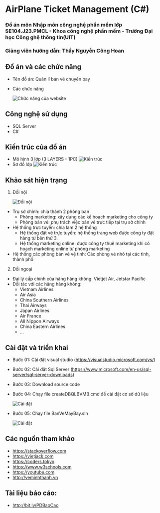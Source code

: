 # AirPlane Ticket Management (C#)

### Đồ án môn Nhập môn công nghệ phần mềm lớp SE104.J23.PMCL - Khoa công nghệ phần mềm - Trường Đại học Công ghệ thông tin(UIT)

### Giảng viên hướng dẫn: Thầy Nguyễn Công Hoan

## Đồ án và các chức năng
  - Tên đồ án: Quản lí bán vé chuyến bay
  - Các chức năng
  
    ![Chức năng của websỉte](https://i.imgur.com/MrQpu5I.jpg)
## Công nghệ sử dụng
  - SQL Server
  - C#
## Kiến trúc của đồ án
  - Mô hình 3 lớp (3 LAYERS - 1PC)
    ![Kiến trúc](https://i.imgur.com/qRxgyHW.jpg)
  - Sơ đồ lớp 
    ![Kiến trúc](https://i.imgur.com/Q9Ztumb.png)

## Khảo sát hiện trạng
1. Đối nội

    ![Đối nội](https://i.imgur.com/2udj1fE.png)

  - Trụ sở chính: chia thành 2 phòng ban
    +	Phòng marketing: xây dựng các kế hoạch marketing cho công ty
    +	Phòng bán vé: phụ trách việc bán vé trực tiếp tại trụ sở chính
-	Hệ thống trực tuyến: chia làm 2 hệ thống
    +	Hệ thống đặt vé trực tuyến: hệ thống trang web được công ty đặt hàng từ bên thứ 3.
    +	Hệ thống marketing online: được công ty thuê marketing khi có hoạch marketing online từ phòng marketing
-	Hệ thống các phòng bán vé vệ tinh: Các phòng vé nhỏ tại các tỉnh, thành phố

2. Đối ngoại
  -	Đại lý cấp chính của hãng hàng không: Vietjet Air, Jetstar Pacific
-	Đối tác với các hãng hàng không:
    +	Vietnam Airlines
    +	Air Asia
    +	China Southern Airlines
    +	Thai Airways
    +	Japan Airlines
    +	Air France
    +	All Nippon Airways
    +	China Eastern Airlines
    +	…
## Cài đặt và triển khai
  - Bước 01: Cài đặt visual studio (https://visualstudio.microsoft.com/vs/)
  - Bước 02: Cài đặt Sql Server (https://www.microsoft.com/en-us/sql-server/sql-server-downloads)
  - Bước 03: Download source code
  - Bước 04: Chạy file createDBQLBVMB.cmd để cài đặt cơ sở dữ liệu

    ![Cài đặt](https://i.imgur.com/j6elHTE.png?1)
  - Bước 05: Chạy file BanVeMayBay.sln 

    ![Cài đặt](https://i.imgur.com/NEt76LI.png?1)

## Các nguồn tham khảo
  - https://stackoverflow.com
  - https://vietjack.com
  - https://coders.tokyo
  - https://www.w3schools.com
  - https://youtube.com
  - http://veminhthanh.vn
## Tài liệu báo cáo:
  - http://bit.ly/PDBaoCao
